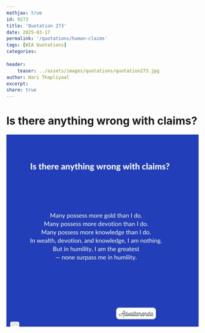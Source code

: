 ```yaml
---
mathjax: true
id: 9273
title: 'Quotation 273'
date: 2025-03-17
permalink: '/quotations/human-claims'
tags: [WIA Quotations] 
categories: 

header:
    teaser: ../assets/images/quotations/quotation273.jpg
author: Hari Thapliyaal 
excerpt:
share: true 
---
```


# Is there anything wrong with claims?

![Is there anything wrong with claims?](../assets/images/quotations/quotation273.jpg)
